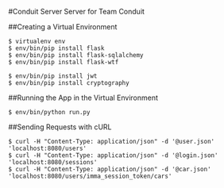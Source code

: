 #Conduit Server
Server for Team Conduit

##Creating a Virtual Environment
```
$ virtualenv env
$ env/bin/pip install flask
$ env/bin/pip install flask-sqlalchemy
$ env/bin/pip install flask-wtf

$ env/bin/pip install jwt
$ env/bin/pip install cryptography
```
##Running the App in the Virtual Environment
```
$ env/bin/python run.py
```
##Sending Requests with cURL
```
$ curl -H "Content-Type: application/json" -d '@user.json' 'localhost:8080/users'
$ curl -H "Content-Type: application/json" -d '@login.json' 'localhost:8080/sessions'
$ curl -H "Content-Type: application/json" -d '@car.json' 'localhost:8080/users/imma_session_token/cars'
```

